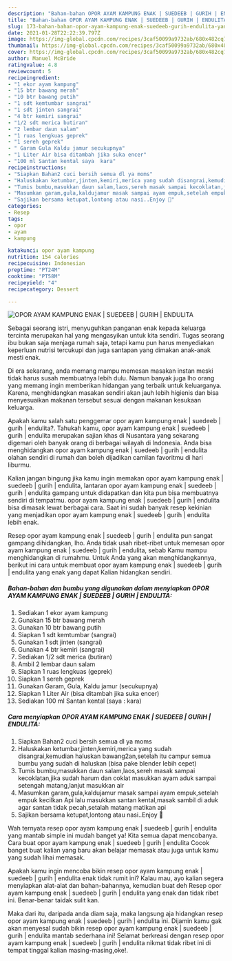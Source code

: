 ```yaml
---
description: "Bahan-bahan OPOR AYAM KAMPUNG ENAK | SUEDEEB | GURIH | ENDULITA yang nikmat dan Mudah Dibuat"
title: "Bahan-bahan OPOR AYAM KAMPUNG ENAK | SUEDEEB | GURIH | ENDULITA yang nikmat dan Mudah Dibuat"
slug: 173-bahan-bahan-opor-ayam-kampung-enak-suedeeb-gurih-endulita-yang-nikmat-dan-mudah-dibuat
date: 2021-01-28T22:22:39.797Z
image: https://img-global.cpcdn.com/recipes/3caf50099a9732ab/680x482cq70/opor-ayam-kampung-enak-suedeeb-gurih-endulita-foto-resep-utama.jpg
thumbnail: https://img-global.cpcdn.com/recipes/3caf50099a9732ab/680x482cq70/opor-ayam-kampung-enak-suedeeb-gurih-endulita-foto-resep-utama.jpg
cover: https://img-global.cpcdn.com/recipes/3caf50099a9732ab/680x482cq70/opor-ayam-kampung-enak-suedeeb-gurih-endulita-foto-resep-utama.jpg
author: Manuel McBride
ratingvalue: 4.8
reviewcount: 5
recipeingredient:
- "1 ekor ayam kampung"
- "15 btr bawang merah"
- "10 btr bawang putih"
- "1 sdt kemtumbar sangrai"
- "1 sdt jinten sangrai"
- "4 btr kemiri sangrai"
- "1/2 sdt merica butiran"
- "2 lembar daun salam"
- "1 ruas lengkuas geprek"
- "1 sereh geprek"
- " Garam Gula Kaldu jamur secukupnya"
- "1 Liter Air bisa ditambah jika suka encer"
- "100 ml Santan kental saya  kara"
recipeinstructions:
- "Siapkan Bahan2 cuci bersih semua dl ya moms"
- "Haluskakan ketumbar,jinten,kemiri,merica yang sudah disangrai,kemudian haluskan bawang2an,setelah itu campur semua bumbu yang sudah di haluskan (bisa pake blender lebih cepet)"
- "Tumis bumbu,masukkan daun salam,laos,sereh masak sampai kecoklatan,jika sudah harum dan coklat masukkan ayam aduk sampai setengah matang,lanjut masukkan air"
- "Masumkan garam,gula,kaldujamur masak sampai ayam empuk,setelah empuk kecilkan Api lalu masukkan santan kental,masak sambil di aduk agar santan tidak pecah,setalah matang matikan api"
- "Sajikan bersama ketupat,lontong atau nasi..Enjoy 🥰"
categories:
- Resep
tags:
- opor
- ayam
- kampung

katakunci: opor ayam kampung 
nutrition: 154 calories
recipecuisine: Indonesian
preptime: "PT24M"
cooktime: "PT58M"
recipeyield: "4"
recipecategory: Dessert

---
```



![OPOR AYAM KAMPUNG ENAK | SUEDEEB | GURIH | ENDULITA](https://img-global.cpcdn.com/recipes/3caf50099a9732ab/680x482cq70/opor-ayam-kampung-enak-suedeeb-gurih-endulita-foto-resep-utama.jpg)

Sebagai seorang istri, menyuguhkan panganan enak kepada keluarga tercinta merupakan hal yang mengasyikan untuk kita sendiri. Tugas seorang ibu bukan saja menjaga rumah saja, tetapi kamu pun harus menyediakan keperluan nutrisi tercukupi dan juga santapan yang dimakan anak-anak mesti enak.

Di era  sekarang, anda memang mampu memesan masakan instan meski tidak harus susah membuatnya lebih dulu. Namun banyak juga lho orang yang memang ingin memberikan hidangan yang terbaik untuk keluarganya. Karena, menghidangkan masakan sendiri akan jauh lebih higienis dan bisa menyesuaikan makanan tersebut sesuai dengan makanan kesukaan keluarga. 



Apakah kamu salah satu penggemar opor ayam kampung enak | suedeeb | gurih | endulita?. Tahukah kamu, opor ayam kampung enak | suedeeb | gurih | endulita merupakan sajian khas di Nusantara yang sekarang digemari oleh banyak orang di berbagai wilayah di Indonesia. Anda bisa menghidangkan opor ayam kampung enak | suedeeb | gurih | endulita olahan sendiri di rumah dan boleh dijadikan camilan favoritmu di hari liburmu.

Kalian jangan bingung jika kamu ingin memakan opor ayam kampung enak | suedeeb | gurih | endulita, lantaran opor ayam kampung enak | suedeeb | gurih | endulita gampang untuk didapatkan dan kita pun bisa membuatnya sendiri di tempatmu. opor ayam kampung enak | suedeeb | gurih | endulita bisa dimasak lewat berbagai cara. Saat ini sudah banyak resep kekinian yang menjadikan opor ayam kampung enak | suedeeb | gurih | endulita lebih enak.

Resep opor ayam kampung enak | suedeeb | gurih | endulita pun sangat gampang dihidangkan, lho. Anda tidak usah ribet-ribet untuk memesan opor ayam kampung enak | suedeeb | gurih | endulita, sebab Kamu mampu menghidangkan di rumahmu. Untuk Anda yang akan menghidangkannya, berikut ini cara untuk membuat opor ayam kampung enak | suedeeb | gurih | endulita yang enak yang dapat Kalian hidangkan sendiri.

<!--inarticleads1-->

##### Bahan-bahan dan bumbu yang digunakan dalam menyiapkan OPOR AYAM KAMPUNG ENAK | SUEDEEB | GURIH | ENDULITA:

1. Sediakan 1 ekor ayam kampung
1. Gunakan 15 btr bawang merah
1. Gunakan 10 btr bawang putih
1. Siapkan 1 sdt kemtumbar (sangrai)
1. Gunakan 1 sdt jinten (sangrai)
1. Gunakan 4 btr kemiri (sangrai)
1. Sediakan 1/2 sdt merica (butiran)
1. Ambil 2 lembar daun salam
1. Siapkan 1 ruas lengkuas (geprek)
1. Siapkan 1 sereh geprek
1. Gunakan  Garam, Gula, Kaldu jamur (secukupnya)
1. Siapkan 1 Liter Air (bisa ditambah jika suka encer)
1. Sediakan 100 ml Santan kental (saya : kara)




<!--inarticleads2-->

##### Cara menyiapkan OPOR AYAM KAMPUNG ENAK | SUEDEEB | GURIH | ENDULITA:

1. Siapkan Bahan2 cuci bersih semua dl ya moms
1. Haluskakan ketumbar,jinten,kemiri,merica yang sudah disangrai,kemudian haluskan bawang2an,setelah itu campur semua bumbu yang sudah di haluskan (bisa pake blender lebih cepet)
1. Tumis bumbu,masukkan daun salam,laos,sereh masak sampai kecoklatan,jika sudah harum dan coklat masukkan ayam aduk sampai setengah matang,lanjut masukkan air
1. Masumkan garam,gula,kaldujamur masak sampai ayam empuk,setelah empuk kecilkan Api lalu masukkan santan kental,masak sambil di aduk agar santan tidak pecah,setalah matang matikan api
1. Sajikan bersama ketupat,lontong atau nasi..Enjoy 🥰




Wah ternyata resep opor ayam kampung enak | suedeeb | gurih | endulita yang mantab simple ini mudah banget ya! Kita semua dapat mencobanya. Cara buat opor ayam kampung enak | suedeeb | gurih | endulita Cocok banget buat kalian yang baru akan belajar memasak atau juga untuk kamu yang sudah lihai memasak.

Apakah kamu ingin mencoba bikin resep opor ayam kampung enak | suedeeb | gurih | endulita enak tidak rumit ini? Kalau mau, ayo kalian segera menyiapkan alat-alat dan bahan-bahannya, kemudian buat deh Resep opor ayam kampung enak | suedeeb | gurih | endulita yang enak dan tidak ribet ini. Benar-benar taidak sulit kan. 

Maka dari itu, daripada anda diam saja, maka langsung aja hidangkan resep opor ayam kampung enak | suedeeb | gurih | endulita ini. Dijamin kamu gak akan menyesal sudah bikin resep opor ayam kampung enak | suedeeb | gurih | endulita mantab sederhana ini! Selamat berkreasi dengan resep opor ayam kampung enak | suedeeb | gurih | endulita nikmat tidak ribet ini di tempat tinggal kalian masing-masing,oke!.

